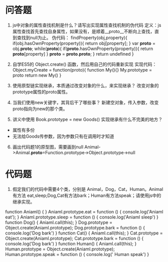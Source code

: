# 问答题

1. js中对象的属性查找机制是什么？请写出实现属性查找机制的伪代码
定义：js属性查找首先查找自身属性，如果没有，是顺着__proto__不断向上查找，直到查找到null为止。
伪代码：
findProperty(obj,property){
    if(obj.hasOwnProperty(property)){
        return obj[property];
    }
    var __proto__ = obj.__proto__;
    while(__proto__){
        if(__proto__.hasOwnProperty(property)){
            return __proto__[property]
        }
        __proto__ = __proto__.__proto__;
    }
    return undefined
}

2. 自学ES5的 Object.create() 函数，然后用自己的代码重新实现
实现代码：
Object.myCreate = function(proto){
    function My(){}
    My.prototype = proto
    return new My()
}
3. 使用原型链实现继承，本质通过改变对象的什么，来实现继承？
改变对象的prototype属性的proto属性。

4. 当我们使用new关键字，其背后干了哪些事？
 新建空对象，传入参数，改变proto指向为new的那个类。
5. 讲义中使用 Book.prototype = new Goods() 实现继承有什么不完美的地方？
 * 属性有多份
 * 无法给Goods传参数，因为参数只有在调用时才知道
6. 画出代码题1的原型图，需要画到null
Animal->Animal.__proto__=Function.prototype->Object.prototype->null

# 代码题

1. 假定我们的代码中需要4个类，分别是 Animal，Dog，Cat，Human。Animal 有方法 eat,sleep;Dog,Cat有方法bark；Human有方法speak；请使用js中的继承实现。

function Aniaml() {
}
Aniaml.prototype.eat = function () {
    console.log('Aniaml eat');
}
Aniaml.prototype.sleep = function () {
    console.log('Aniaml sleep')
}
function Dog() {
    Aniaml.call(this);
}
Dog.prototype = Object.create(Aniaml.prototype);
Dog.prototype.bark = function () {
    console.log('Dog bark')
}
function Cat() {
    Aniaml.call(this);
}
Cat.prototype = Object.create(Aniaml.prototype);
Cat.prototype.bark = function () {
    console.log('Dog bark')
}
function Human() {
    Aniaml.call(this);
}
Human.prototype = Object.create(Aniaml.prototype);
Human.prototype.speak = function () {
    console.log(' Human speak')
}
